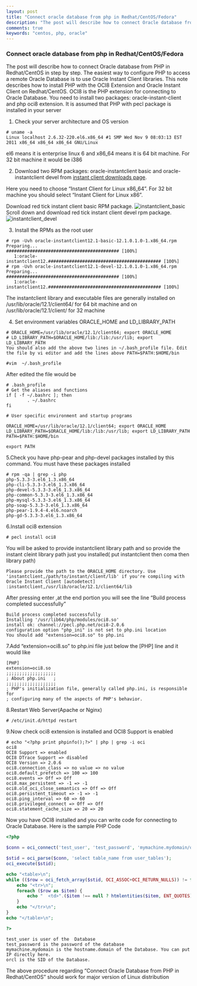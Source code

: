 ```yaml
---
layout: post
title: "Connect oracle database from php in Redhat/CentOS/Fedora"
description: "The post will describe how to connect Oracle database from PHP in Redhat/CentOS in step by step. The easiest way to configure PHP to access a remote Oracle Database is to use Oracle Instant Client libraries"
comments: true
keywords: "centos, php, oracle"
---
```


### Connect oracle database from php in Redhat/CentOS/Fedora

The post will describe how to connect Oracle database from PHP in Redhat/CentOS in step by step. The easiest way to configure PHP to access a remote Oracle Database is to use Oracle Instant Client libraries. This note describes how to install PHP with the OCI8 Extension and Oracle Instant Client on Redhat/CentOS. OCI8 is the PHP extension for connecting to Oracle Database. You need to install two packages: oracle-instant-client and php oci8 extension. It is assumed that PHP with pecl package is installed in your server

1. Check your server architecture and OS version
```
# uname -a
Linux localhost 2.6.32-220.el6.x86_64 #1 SMP Wed Nov 9 08:03:13 EST
2011 x86_64 x86_64 x86_64 GNU/Linux
```
el6 means it is enterprise linux 6 and x86_64 means it is 64 bit machine. For 32 bit machine it would be i386

2. Download two RPM packages: oracle-instantclient basic and oracle-instantclient devel from [instant client downloads page](http://www.oracle.com/technetwork/database/features/instant-client/index-097480.html). 

Here you need to choose “Instant Client for Linux x86_64”. For 32 bit machine you should select “Instant Client for Linux x86”.

Download red tick instant client basic RPM package.
![instantclient_basic](https://i1.wp.com/www.techinfobest.com/wp-content/uploads/2014/02/instantclient_basic.png)
Scroll down and download red tick instant client devel rpm package.
![instantclient_devel](https://i0.wp.com/www.techinfobest.com/wp-content/uploads/2014/02/instantclient_devel.png)

3. Install the RPMs as the root user
```
# rpm -Uvh oracle-instantclient12.1-basic-12.1.0.1.0-1.x86_64.rpm
Preparing...                ########################################### [100%]
   1:oracle-instantclient12.########################################### [100%]
# rpm -Uvh oracle-instantclient12.1-devel-12.1.0.1.0-1.x86_64.rpm
Preparing...                ########################################### [100%]
   1:oracle-instantclient12.########################################### [100%]
```
The instantclient library and executable files are generally installed on /usr/lib/oracle/12.1/client64/ for 64 bit machine and on /usr/lib/oracle/12.1/client/ for 32 machine

4. Set environment variables ORACLE_HOME and LD_LIBRARY_PATH

```
# ORACLE_HOME=/usr/lib/oracle/12.1/client64; export ORACLE_HOME
# LD_LIBRARY_PATH=$ORACLE_HOME/lib:/lib:/usr/lib; export LD_LIBRARY_PATH
You should also add the above two lines in ~/.bash_profile file. Edit the file by vi editor and add the lines above PATH=$PATH:$HOME/bin

#vim  ~/.bash_profile
```
After edited the file would be

```
# .bash_profile
# Get the aliases and functions
if [ -f ~/.bashrc ]; then
        . ~/.bashrc
fi

# User specific environment and startup programs

ORACLE_HOME=/usr/lib/oracle/12.1/client64; export ORACLE_HOME
LD_LIBRARY_PATH=$ORACLE_HOME/lib:/lib:/usr/lib; export LD_LIBRARY_PATH
PATH=$PATH:$HOME/bin

export PATH
```

5.Check you have php-pear and php-devel packages installed by this command. You must have these packages installed 
```
# rpm -qa | grep -i php
php-5.3.3-3.el6_1.3.x86_64
php-cli-5.3.3-3.el6_1.3.x86_64
php-devel-5.3.3-3.el6_1.3.x86_64
php-common-5.3.3-3.el6_1.3.x86_64
php-mysql-5.3.3-3.el6_1.3.x86_64
php-soap-5.3.3-3.el6_1.3.x86_64
php-pear-1.9.4-4.el6.noarch
php-gd-5.3.3-3.el6_1.3.x86_64
```
6.Install oci8 extension
```
# pecl install oci8
```
You will be asked to provide instantclient library path and so provide the instant cleint library path just you installed( put instantclient then coma then library path)
```
Please provide the path to the ORACLE_HOME directory. Use 'instantclient,/path/to/instant/client/lib' if you're compiling with Oracle Instant Client [autodetect] :instantclient,/usr/lib/oracle/12.1/client64/lib
```
After pressing enter ,at the end portion you will see the line “Build process completed successfully”
```
Build process completed successfully
Installing '/usr/lib64/php/modules/oci8.so'
install ok: channel://pecl.php.net/oci8-2.0.6
configuration option "php_ini" is not set to php.ini location
You should add "extension=oci8.so" to php.ini
```
7.Add “extension=oci8.so” to php.ini file just below the [PHP] line and it would like
```
[PHP]
extension=oci8.so
;;;;;;;;;;;;;;;;;;;
; About php.ini   ;
;;;;;;;;;;;;;;;;;;;
; PHP's initialization file, generally called php.ini, is responsible for
; configuring many of the aspects of PHP's behavior.
```
8.Restart Web Server(Apache or Nginx)
```
# /etc/init.d/httpd restart
```
9.Now check oci8 extension is installed and OCI8 Support is enabled
```
# echo "<?php print phpinfo();?>" | php | grep -i oci
oci8
OCI8 Support => enabled
OCI8 DTrace Support => disabled
OCI8 Version => 2.0.6
oci8.connection_class => no value => no value
oci8.default_prefetch => 100 => 100
oci8.events => Off => Off
oci8.max_persistent => -1 => -1
oci8.old_oci_close_semantics => Off => Off
oci8.persistent_timeout => -1 => -1
oci8.ping_interval => 60 => 60
oci8.privileged_connect => Off => Off
oci8.statement_cache_size => 20 => 20
```

Now you have OCI8 installed and you can write code for connecting to Oracle Database. Here is the sample PHP Code
```php
<?php

$conn = oci_connect('test_user', 'test_password', 'mymachine.mydomain/orcl');

$stid = oci_parse($conn, 'select table_name from user_tables');
oci_execute($stid);

echo "<table>\n";
while (($row = oci_fetch_array($stid, OCI_ASSOC+OCI_RETURN_NULLS)) != false) {
    echo "<tr>\n";
    foreach ($row as $item) {
        echo "  <td>".($item !== null ? htmlentities($item, ENT_QUOTES) : "&nbsp;")."</td>\n";
    }
    echo "</tr>\n";
}
echo "</table>\n";

?>
```
```
test_user is user of the  Database
test_password is the password of the database
mymachine.mydomain is the hostname.domain of the Database. You can put IP directly here.
orcl is the SID of the Database.
```
The above procedure regarding “Connect Oracle Database from PHP in Redhat/CentOS” should work for major version of Linux distribution